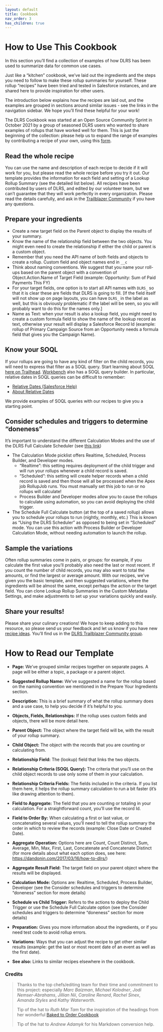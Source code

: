 ```yaml
---
layout: default
title: Cookbook
nav_order: 3
has_children: true
---
```


# How to Use This Cookbook

In this section you’ll find a collection of examples of how DLRS has been used to summarize data for common use cases.

Just like a “kitchen” cookbook, we’ve laid out the ingredients and the steps you need to follow to make these rollup summaries for yourself. These rollup “recipes” have been tried and tested in Salesforce instances, and are shared here to provide inspiration for other users.

The introduction below explains how the recipes are laid out, and the examples are grouped in sections around similar issues - see the links in the navigation sidebar. We hope you’ll find these helpful for your work!

The DLRS Cookbook was started at an Open Source Community Sprint in October 2021 by a group of seasoned DLRS users who wanted to share examples of rollups that have worked well for them. This is just the beginning of the collection: please help us to expand the range of examples by contributing a recipe of your own, using this [form](https://docs.google.com/forms/d/e/1FAIpQLSc3DN1YwA0fTHTlWbF2xjy4sd_e3cuy_6vyoZoLOv586EQwfA/viewform).

## Read the whole recipe

You can use the name and description of each recipe to decide if it will work for you, but please read the whole recipe before you try it out. Our template provides the information for each field and setting of a Lookup Rollup Summary (see the detailed list below). All recipes have been contributed by users of DLRS, and edited by our volunteer team, but we can’t guarantee that they will work perfectly in every organization. Please read the details carefully, and ask in the [Trailblazer Community](https://trailhead.salesforce.com/trailblazer-community/groups/0F9300000009O5pCAE?tab=discussion) if you have any questions.

## Prepare your ingredients

- Create a new target field on the Parent object to display the results of your summary.
- Know the name of the relationship field between the two objects. You might even need to create the relationship if either the child or parent is a custom object.
- Remember that you need the API name of both fields and objects to create a rollup. Custom field and object names end in `__c`
- Think about naming conventions. We suggest that you name your roll-ups based on the parent object with a convention of Object.Action.Name of Target Field (example: Opportunity: Sum of Paid Payments This FY)
- For your target fields, one option is to start all API names with `DLRS_` so that it is clear these are fields that DLRS is going to fill. [If the field itself will not show up on page layouts, you can have `DLRS_` in the label as well, but this is obviously problematic if the label will be seen, so you will probably want to do this for the names only.]
- Name as Text: when your result is also a lookup field, you might need to create a custom formula field to show the name of the lookup record as text, otherwise your result will display a Salesforce Record Id (example: rollup of Primary Campaign Source from an Opportunity needs a formula field that gives you the Campaign Name).

## Know your SOQL

If your rollups are going to have any kind of filter on the child records, you will need to express that filter as a SOQL query. Start learning about SOQL [here on Trailhead](https://trailhead.salesforce.com/en/content/learn/modules/soql-for-admins). [Workbench](https://workbench.developerforce.com/login.php) also has a SOQL query builder. In particular, relative dates in SOQL queries can be difficult to remember:

- [Relative Dates (Salesforce Help)](https://help.salesforce.com/s/articleView?language=en_US&id=filter_dates_relative.htm)
- [About Relative Dates](https://admin.salesforce.com/blog/2019/five-things-salesforce-admins-can-do-with-relative-dates)

We provide examples of SOQL queries with our recipes to give you a starting point.

## Consider schedules and triggers to determine “doneness”

It’s important to understand the different Calculation Modes and the use of the DLRS Full Calculate Scheduler (see [this link](http://sfdo-community.github.io/declarative-lookup-rollup-summaries/Architecture/calculates.html#understanding-when-dlrs-calculates))

- The Calculation Mode picklist offers Realtime, Scheduled, Process Builder, and Developer modes.
  - “Realtime”: this setting requires deployment of the child trigger and will run your rollups whenever a child record is saved.
  - “Scheduled”: this setting will create helper records when a child record is saved and then those will all be processed when the Apex job RollupJob runs. You must manually set this job to run or no rollups will calculate!
  - Process Builder and Developer modes allow you to cause the rollups to calculate using automation, so you can avoid deploying the child trigger.
- The Schedule Full Calculate button (at the top of a saved rollup) allows you to schedule your rollups to run (nightly, monthly, etc.) This is known as “Using the DLRS Scheduler” as opposed to being set in “Scheduled” mode. You can use this action with Process Builder or Developer Calculation Mode, without needing automation to launch the rollup.

## Sample the variations

Often rollup summaries come in pairs, or groups: for example, if you calculate the first value you’ll probably also need the last or most recent. If you count the number of child records, you may also want to total the amounts, or find the largest or average amount. With our recipes, we’ve given you the basic template, and then suggested variations, where the ingredients will be almost the same, except perhaps the action or the target field. You can clone Lookup Rollup Summaries in the Custom Metadata Settings, and make adjustments to set up your variations quickly and easily.

## Share your results!

Please share your culinary creations! We hope to keep adding to this resource, so please send us your feedback and let us know if you have new [recipe ideas](https://sfdo-community.github.io/declarative-lookup-rollup-summaries/About%20Us%20&%20Contribution/cookbook.html). You’ll find us in the [DLRS Trailblazer Community group](https://trailhead.salesforce.com/trailblazer-community/groups/0F9300000009O5pCAE?tab=discussion).

# How to Read our Template

- **Page:** We’ve grouped similar recipes together on separate pages. A page will be either a topic, a package or a parent object.

- **Suggested Rollup Name:** We’ve suggested a name for the rollup based on the naming convention we mentioned in the Prepare Your Ingredients section.

- **Description:** This is a brief summary of what the rollup summary does and a use case, to help you decide if it’s helpful to you.

- **Objects, Fields, Relationships:** If the rollup uses custom fields and objects, there will be more detail here.

- **Parent Object:** The object where the target field will be, with the result of your rollup summary.

- **Child Object:** The object with the records that you are counting or calculating from.

- **Relationship Field:** The (lookup) field that links the two objects.

- **Relationship Criteria (SOQL Query):** The criteria that you’ll use on the child object records to use only some of them in your calculation.

- **Relationship Criteria Fields:** The fields included in the criteria. If you list them here, it helps the rollup summary calculation to run a bit faster (it’s like drawing attention to them).

- **Field to Aggregate:** The field that you are counting or totaling in your calculation. For a straightforward count, you’ll use the record Id.

- **Field to Order By:** When calculating a first or last value, or concatenating several values, you’ll need to tell the rollup summary the order in which to review the records (example: Close Date or Created Date).

- **Aggregate Operation:** Options here are Count, Count Distinct, Sum, Average, Min, Max, First, Last, Concatenate and Concatenate Distinct (for more details about what each option does, see here: https://dandonin.com/2017/03/16/how-to-dlrs/)

- **Aggregate Result Field:** The target field on your parent object where the results will be displayed.

- **Calculation Mode:** Options are: Realtime, Scheduled, Process Builder, Developer (see the Consider schedules and triggers to determine “doneness” section for more details)

- **Schedule vs Child Trigger:** Refers to the actions to deploy the Child Trigger or use the Schedule Full Calculate option (see the Consider schedules and triggers to determine “doneness” section for more details)

- **Preparation:** Gives you more information about the ingredients, or if you need test code to avoid rollup errors.

- **Variations:** Ways that you can adjust the recipe to get other similar results (example: get the last or most recent date of an event as well as the first date).

- **See also:** Links to similar recipes elsewhere in the cookbook.

### Credits

> Thanks to the top chefs/editing team for their time and commitment to this project: especially _Marc Baizman_, _Michael Kolodner_, _Jodi Nemser-Abrahams_, _Jillian Nii_, _Caroline Renard_, _Rachel Sinex_, _Amanda Styles_ and _Kathy Waterworth_.
>
> Tip of the hat to _Ruth Mar Tam_ for the inspiration of the headings from her wonderful [Baked to Order Cookbook](https://cooktildelicious.com/baked-to-order-cookbook/)
>
> Tip of the hat to _Andrew Adamyk_ for his Markdown conversion help.
